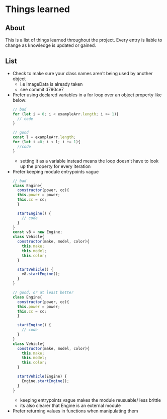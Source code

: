 # Things learned

## About

This is a list of things learned throughout the project. Every entry is liable to change as knowledge is updated or gained.

## List

- Check to make sure your class names aren't being used by another object
  - i.e ImageData is already taken
  - see commit d790ce7
- Prefer using declared variables in a for loop over an object property like below:
  ```js
  // bad
  for (let i = 0; i < exampleArr.length; i += 1){
    // code
  }

  // good
  const l = exampleArr.length;
  for (let i =0; i < l; i += 1){
    //code
  }
  ```
  - setting it as a variable instead means the loop doesn't have to look up the property for every iteration
- Prefer keeping module entrypoints vague
  ```js
  // bad
  class Engine{
    constructor(power, cc){
    this.power = power;
    this.cc = cc;
    }

    startEngine() {
      // code
    }
  }
  const v8 = new Engine;
  class Vehicle{
    constructor(make, model, color){
      this.make;
      this.model;
      this.color;
    }

    startVehicle() {
      v8.startEngine();
    }
  }

  // good, or at least better
  class Engine{
    constructor(power, cc){
    this.power = power;
    this.cc = cc;
    }

    startEngine() {
      // code
    }
  }
  class Vehicle{
    constructor(make, model, color){
      this.make;
      this.model;
      this.color;
    }

    startVehicle(Engine) {
      Engine.startEngine();
    }
  }
  ```
  - keeping entrypoints vague makes the module reusuable/ less brittle
  - its also clearer that Engine is an external module
- Prefer returning values in functions when manipulating them